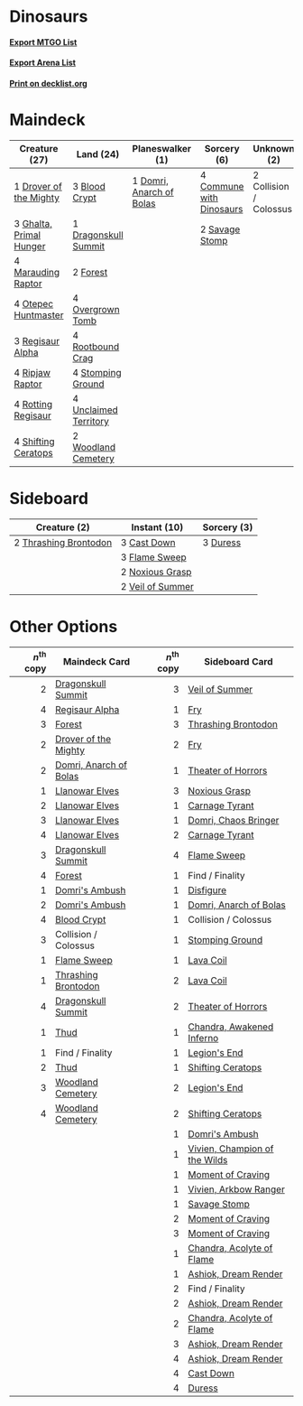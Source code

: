 # Dinosaurs

#### [Export MTGO List](../collection/Dinosaurs/Dinosaurs.txt)
#### [Export Arena List](../collection/Dinosaurs/Dinosaurs_arena.txt)
#### [Print on decklist.org](http://decklist.org/?deckmain=3%09Blood%20Crypt%0A2%09Collision%20/%20Colossus%0A4%09Commune%20with%20Dinosaurs%0A1%09Domri,%20Anarch%20of%20Bolas%0A1%09Dragonskull%20Summit%0A1%09Drover%20of%20the%20Mighty%0A2%09Forest%0A3%09Ghalta,%20Primal%20Hunger%0A4%09Marauding%20Raptor%0A4%09Otepec%20Huntmaster%0A4%09Overgrown%20Tomb%0A3%09Regisaur%20Alpha%0A4%09Ripjaw%20Raptor%0A4%09Rootbound%20Crag%0A4%09Rotting%20Regisaur%0A2%09Savage%20Stomp%0A4%09Shifting%20Ceratops%0A4%09Stomping%20Ground%0A4%09Unclaimed%20Territory%0A2%09Woodland%20Cemetery&deckside=3%09Cast%20Down%0A3%09Duress%0A3%09Flame%20Sweep%0A2%09Noxious%20Grasp%0A2%09Thrashing%20Brontodon%0A2%09Veil%20of%20Summer)
# Maindeck

|                                          Creature (27)                                           |                                           Land (24)                                            |                                         Planeswalker (1)                                          |                                            Sorcery (6)                                            |     Unknown (2)      |
|--------------------------------------------------------------------------------------------------|------------------------------------------------------------------------------------------------|---------------------------------------------------------------------------------------------------|---------------------------------------------------------------------------------------------------|----------------------|
|1 [Drover of the Mighty](http://gatherer.wizards.com/Pages/Card/Details.aspx?multiverseid=435342) |3 [Blood Crypt](http://gatherer.wizards.com/Pages/Card/Details.aspx?multiverseid=97102)         |1 [Domri, Anarch of Bolas](http://gatherer.wizards.com/Pages/Card/Details.aspx?multiverseid=461118)|4 [Commune with Dinosaurs](http://gatherer.wizards.com/Pages/Card/Details.aspx?multiverseid=435336)|2 Collision / Colossus|
|3 [Ghalta, Primal Hunger](http://gatherer.wizards.com/Pages/Card/Details.aspx?multiverseid=456564)|1 [Dragonskull Summit](http://gatherer.wizards.com/Pages/Card/Details.aspx?multiverseid=420909) |                                                                                                   |2 [Savage Stomp](http://gatherer.wizards.com/Pages/Card/Details.aspx?multiverseid=435361)          |                      |
|4 [Marauding Raptor](http://gatherer.wizards.com/Pages/Card/Details.aspx?multiverseid=466904)     |2 [Forest](http://gatherer.wizards.com/Pages/Card/Details.aspx?multiverseid=439860)             |                                                                                                   |                                                                                                   |                      |
|4 [Otepec Huntmaster](http://gatherer.wizards.com/Pages/Card/Details.aspx?multiverseid=435307)    |4 [Overgrown Tomb](http://gatherer.wizards.com/Pages/Card/Details.aspx?multiverseid=405103)     |                                                                                                   |                                                                                                   |                      |
|3 [Regisaur Alpha](http://gatherer.wizards.com/Pages/Card/Details.aspx?multiverseid=435383)       |4 [Rootbound Crag](http://gatherer.wizards.com/Pages/Card/Details.aspx?multiverseid=420934)     |                                                                                                   |                                                                                                   |                      |
|4 [Ripjaw Raptor](http://gatherer.wizards.com/Pages/Card/Details.aspx?multiverseid=435359)        |4 [Stomping Ground](http://gatherer.wizards.com/Pages/Card/Details.aspx?multiverseid=405110)    |                                                                                                   |                                                                                                   |                      |
|4 [Rotting Regisaur](http://gatherer.wizards.com/Pages/Card/Details.aspx?multiverseid=466865)     |4 [Unclaimed Territory](http://gatherer.wizards.com/Pages/Card/Details.aspx?multiverseid=435419)|                                                                                                   |                                                                                                   |                      |
|4 [Shifting Ceratops](http://gatherer.wizards.com/Pages/Card/Details.aspx?multiverseid=466948)    |2 [Woodland Cemetery](http://gatherer.wizards.com/Pages/Card/Details.aspx?multiverseid=443136)  |                                                                                                   |                                                                                                   |                      |


# Sideboard

|                                          Creature (2)                                          |                                       Instant (10)                                        |                                   Sorcery (3)                                    |
|------------------------------------------------------------------------------------------------|-------------------------------------------------------------------------------------------|----------------------------------------------------------------------------------|
|2 [Thrashing Brontodon](http://gatherer.wizards.com/Pages/Card/Details.aspx?multiverseid=456570)|3 [Cast Down](http://gatherer.wizards.com/Pages/Card/Details.aspx?multiverseid=442969)     |3 [Duress](http://gatherer.wizards.com/Pages/Card/Details.aspx?multiverseid=14557)|
|                                                                                                |3 [Flame Sweep](http://gatherer.wizards.com/Pages/Card/Details.aspx?multiverseid=466893)   |                                                                                  |
|                                                                                                |2 [Noxious Grasp](http://gatherer.wizards.com/Pages/Card/Details.aspx?multiverseid=466864) |                                                                                  |
|                                                                                                |2 [Veil of Summer](http://gatherer.wizards.com/Pages/Card/Details.aspx?multiverseid=466952)|                                                                                  |


# Other Options

|*n*<sup>th</sup> copy|                                          Maindeck Card                                          |*n*<sup>th</sup> copy|                                             Sideboard Card                                             |
|--------------------:|-------------------------------------------------------------------------------------------------|--------------------:|--------------------------------------------------------------------------------------------------------|
|                    2|[Dragonskull Summit](http://gatherer.wizards.com/Pages/Card/Details.aspx?multiverseid=420909)    |                    3|[Veil of Summer](http://gatherer.wizards.com/Pages/Card/Details.aspx?multiverseid=466952)               |
|                    4|[Regisaur Alpha](http://gatherer.wizards.com/Pages/Card/Details.aspx?multiverseid=435383)        |                    1|[Fry](http://gatherer.wizards.com/Pages/Card/Details.aspx?multiverseid=466894)                          |
|                    3|[Forest](http://gatherer.wizards.com/Pages/Card/Details.aspx?multiverseid=439860)                |                    3|[Thrashing Brontodon](http://gatherer.wizards.com/Pages/Card/Details.aspx?multiverseid=456570)          |
|                    2|[Drover of the Mighty](http://gatherer.wizards.com/Pages/Card/Details.aspx?multiverseid=435342)  |                    2|[Fry](http://gatherer.wizards.com/Pages/Card/Details.aspx?multiverseid=466894)                          |
|                    2|[Domri, Anarch of Bolas](http://gatherer.wizards.com/Pages/Card/Details.aspx?multiverseid=461118)|                    1|[Theater of Horrors](http://gatherer.wizards.com/Pages/Card/Details.aspx?multiverseid=457357)           |
|                    1|[Llanowar Elves](http://gatherer.wizards.com/Pages/Card/Details.aspx?multiverseid=129626)        |                    3|[Noxious Grasp](http://gatherer.wizards.com/Pages/Card/Details.aspx?multiverseid=466864)                |
|                    2|[Llanowar Elves](http://gatherer.wizards.com/Pages/Card/Details.aspx?multiverseid=129626)        |                    1|[Carnage Tyrant](http://gatherer.wizards.com/Pages/Card/Details.aspx?multiverseid=435334)               |
|                    3|[Llanowar Elves](http://gatherer.wizards.com/Pages/Card/Details.aspx?multiverseid=129626)        |                    1|[Domri, Chaos Bringer](http://gatherer.wizards.com/Pages/Card/Details.aspx?multiverseid=460128)         |
|                    4|[Llanowar Elves](http://gatherer.wizards.com/Pages/Card/Details.aspx?multiverseid=129626)        |                    2|[Carnage Tyrant](http://gatherer.wizards.com/Pages/Card/Details.aspx?multiverseid=435334)               |
|                    3|[Dragonskull Summit](http://gatherer.wizards.com/Pages/Card/Details.aspx?multiverseid=420909)    |                    4|[Flame Sweep](http://gatherer.wizards.com/Pages/Card/Details.aspx?multiverseid=466893)                  |
|                    4|[Forest](http://gatherer.wizards.com/Pages/Card/Details.aspx?multiverseid=439860)                |                    1|Find / Finality                                                                                         |
|                    1|[Domri's Ambush](http://gatherer.wizards.com/Pages/Card/Details.aspx?multiverseid=461119)        |                    1|[Disfigure](http://gatherer.wizards.com/Pages/Card/Details.aspx?multiverseid=442076)                    |
|                    2|[Domri's Ambush](http://gatherer.wizards.com/Pages/Card/Details.aspx?multiverseid=461119)        |                    1|[Domri, Anarch of Bolas](http://gatherer.wizards.com/Pages/Card/Details.aspx?multiverseid=461118)       |
|                    4|[Blood Crypt](http://gatherer.wizards.com/Pages/Card/Details.aspx?multiverseid=97102)            |                    1|Collision / Colossus                                                                                    |
|                    3|Collision / Colossus                                                                             |                    1|[Stomping Ground](http://gatherer.wizards.com/Pages/Card/Details.aspx?multiverseid=405110)              |
|                    1|[Flame Sweep](http://gatherer.wizards.com/Pages/Card/Details.aspx?multiverseid=466893)           |                    1|[Lava Coil](http://gatherer.wizards.com/Pages/Card/Details.aspx?multiverseid=452858)                    |
|                    1|[Thrashing Brontodon](http://gatherer.wizards.com/Pages/Card/Details.aspx?multiverseid=456570)   |                    2|[Lava Coil](http://gatherer.wizards.com/Pages/Card/Details.aspx?multiverseid=452858)                    |
|                    4|[Dragonskull Summit](http://gatherer.wizards.com/Pages/Card/Details.aspx?multiverseid=420909)    |                    2|[Theater of Horrors](http://gatherer.wizards.com/Pages/Card/Details.aspx?multiverseid=457357)           |
|                    1|[Thud](http://gatherer.wizards.com/Pages/Card/Details.aspx?multiverseid=447299)                  |                    1|[Chandra, Awakened Inferno](http://gatherer.wizards.com/Pages/Card/Details.aspx?multiverseid=466881)    |
|                    1|Find / Finality                                                                                  |                    1|[Legion's End](http://gatherer.wizards.com/Pages/Card/Details.aspx?multiverseid=466860)                 |
|                    2|[Thud](http://gatherer.wizards.com/Pages/Card/Details.aspx?multiverseid=447299)                  |                    1|[Shifting Ceratops](http://gatherer.wizards.com/Pages/Card/Details.aspx?multiverseid=466948)            |
|                    3|[Woodland Cemetery](http://gatherer.wizards.com/Pages/Card/Details.aspx?multiverseid=443136)     |                    2|[Legion's End](http://gatherer.wizards.com/Pages/Card/Details.aspx?multiverseid=466860)                 |
|                    4|[Woodland Cemetery](http://gatherer.wizards.com/Pages/Card/Details.aspx?multiverseid=443136)     |                    2|[Shifting Ceratops](http://gatherer.wizards.com/Pages/Card/Details.aspx?multiverseid=466948)            |
|                     |                                                                                                 |                    1|[Domri's Ambush](http://gatherer.wizards.com/Pages/Card/Details.aspx?multiverseid=461119)               |
|                     |                                                                                                 |                    1|[Vivien, Champion of the Wilds](http://gatherer.wizards.com/Pages/Card/Details.aspx?multiverseid=461107)|
|                     |                                                                                                 |                    1|[Moment of Craving](http://gatherer.wizards.com/Pages/Card/Details.aspx?multiverseid=439736)            |
|                     |                                                                                                 |                    1|[Vivien, Arkbow Ranger](http://gatherer.wizards.com/Pages/Card/Details.aspx?multiverseid=466953)        |
|                     |                                                                                                 |                    1|[Savage Stomp](http://gatherer.wizards.com/Pages/Card/Details.aspx?multiverseid=435361)                 |
|                     |                                                                                                 |                    2|[Moment of Craving](http://gatherer.wizards.com/Pages/Card/Details.aspx?multiverseid=439736)            |
|                     |                                                                                                 |                    3|[Moment of Craving](http://gatherer.wizards.com/Pages/Card/Details.aspx?multiverseid=439736)            |
|                     |                                                                                                 |                    1|[Chandra, Acolyte of Flame](http://gatherer.wizards.com/Pages/Card/Details.aspx?multiverseid=466880)    |
|                     |                                                                                                 |                    1|[Ashiok, Dream Render](http://gatherer.wizards.com/Pages/Card/Details.aspx?multiverseid=461155)         |
|                     |                                                                                                 |                    2|Find / Finality                                                                                         |
|                     |                                                                                                 |                    2|[Ashiok, Dream Render](http://gatherer.wizards.com/Pages/Card/Details.aspx?multiverseid=461155)         |
|                     |                                                                                                 |                    2|[Chandra, Acolyte of Flame](http://gatherer.wizards.com/Pages/Card/Details.aspx?multiverseid=466880)    |
|                     |                                                                                                 |                    3|[Ashiok, Dream Render](http://gatherer.wizards.com/Pages/Card/Details.aspx?multiverseid=461155)         |
|                     |                                                                                                 |                    4|[Ashiok, Dream Render](http://gatherer.wizards.com/Pages/Card/Details.aspx?multiverseid=461155)         |
|                     |                                                                                                 |                    4|[Cast Down](http://gatherer.wizards.com/Pages/Card/Details.aspx?multiverseid=442969)                    |
|                     |                                                                                                 |                    4|[Duress](http://gatherer.wizards.com/Pages/Card/Details.aspx?multiverseid=14557)                        |

